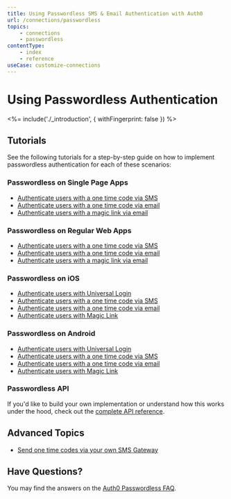 ```yaml
---
title: Using Passwordless SMS & Email Authentication with Auth0
url: /connections/passwordless
topics:
    - connections
    - passwordless
contentType:
    - index
    - reference
useCase: customize-connections
---
```

# Using Passwordless Authentication

<!-- markdownlint-disable -->

<%= include('./_introduction', { withFingerprint: false }) %>

## Tutorials

See the following tutorials for a step-by-step guide on how to implement passwordless authentication for each of these scenarios:

### Passwordless on Single Page Apps

 - [Authenticate users with a one time code via SMS](/connections/passwordless/spa-sms)
 - [Authenticate users with a one time code via email](/connections/passwordless/spa-email-code)
 - [Authenticate users with a magic link via email](/connections/passwordless/spa-email-link)

### Passwordless on Regular Web Apps

 - [Authenticate users with a one time code via SMS](/connections/passwordless/regular-web-app-sms)
 - [Authenticate users with a one time code via email](/connections/passwordless/regular-web-app-email-code)
 - [Authenticate users with a magic link via email](/connections/passwordless/regular-web-app-email-link)

### Passwordless on iOS

 - [Authenticate users with Universal Login](/connections/passwordless/native-passwordless-universal)
 - [Authenticate users with a one time code via SMS](/connections/passwordless/ios-sms-swift)
 - [Authenticate users with a one time code via email](/connections/passwordless/ios-email-swift)
 - [Authenticate users with Magic Link](/connections/passwordless/ios-magic-link)

### Passwordless on Android

 - [Authenticate users with Universal Login](/connections/passwordless/native-passwordless-universal)
 - [Authenticate users with a one time code via SMS](/connections/passwordless/android-sms)
 - [Authenticate users with a one time code via email](/connections/passwordless/android-email)
 - [Authenticate users with Magic Link](/libraries/lock-android/passwordless-magic-link)

### Passwordless API

If you'd like to build your own implementation or understand how this works under the hood, check out the [complete API reference](/auth-api#passwordless).

## Advanced Topics

 - [Send one time codes via your own SMS Gateway](/connections/passwordless/sms-gateway)

## Have Questions?

You may find the answers on the [Auth0 Passwordless FAQ](/connections/passwordless/faq).
